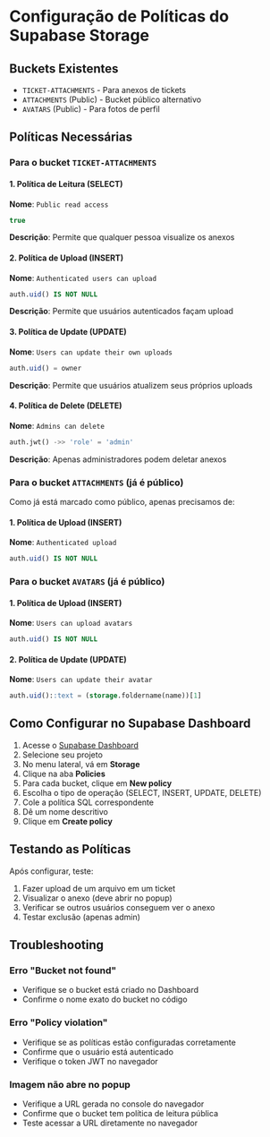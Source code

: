 # Configuração de Políticas do Supabase Storage

## Buckets Existentes
- `TICKET-ATTACHMENTS` - Para anexos de tickets
- `ATTACHMENTS` (Public) - Bucket público alternativo
- `AVATARS` (Public) - Para fotos de perfil

## Políticas Necessárias

### Para o bucket `TICKET-ATTACHMENTS`

#### 1. Política de Leitura (SELECT)
**Nome**: `Public read access`
```sql
true
```
**Descrição**: Permite que qualquer pessoa visualize os anexos

#### 2. Política de Upload (INSERT)
**Nome**: `Authenticated users can upload`
```sql
auth.uid() IS NOT NULL
```
**Descrição**: Permite que usuários autenticados façam upload

#### 3. Política de Update (UPDATE)
**Nome**: `Users can update their own uploads`
```sql
auth.uid() = owner
```
**Descrição**: Permite que usuários atualizem seus próprios uploads

#### 4. Política de Delete (DELETE)
**Nome**: `Admins can delete`
```sql
auth.jwt() ->> 'role' = 'admin'
```
**Descrição**: Apenas administradores podem deletar anexos

### Para o bucket `ATTACHMENTS` (já é público)

Como já está marcado como público, apenas precisamos de:

#### 1. Política de Upload (INSERT)
**Nome**: `Authenticated upload`
```sql
auth.uid() IS NOT NULL
```

### Para o bucket `AVATARS` (já é público)

#### 1. Política de Upload (INSERT)
**Nome**: `Users can upload avatars`
```sql
auth.uid() IS NOT NULL
```

#### 2. Política de Update (UPDATE)
**Nome**: `Users can update their avatar`
```sql
auth.uid()::text = (storage.foldername(name))[1]
```

## Como Configurar no Supabase Dashboard

1. Acesse o [Supabase Dashboard](https://supabase.com/dashboard)
2. Selecione seu projeto
3. No menu lateral, vá em **Storage**
4. Clique na aba **Policies**
5. Para cada bucket, clique em **New policy**
6. Escolha o tipo de operação (SELECT, INSERT, UPDATE, DELETE)
7. Cole a política SQL correspondente
8. Dê um nome descritivo
9. Clique em **Create policy**

## Testando as Políticas

Após configurar, teste:
1. Fazer upload de um arquivo em um ticket
2. Visualizar o anexo (deve abrir no popup)
3. Verificar se outros usuários conseguem ver o anexo
4. Testar exclusão (apenas admin)

## Troubleshooting

### Erro "Bucket not found"
- Verifique se o bucket está criado no Dashboard
- Confirme o nome exato do bucket no código

### Erro "Policy violation"
- Verifique se as políticas estão configuradas corretamente
- Confirme que o usuário está autenticado
- Verifique o token JWT no navegador

### Imagem não abre no popup
- Verifique a URL gerada no console do navegador
- Confirme que o bucket tem política de leitura pública
- Teste acessar a URL diretamente no navegador